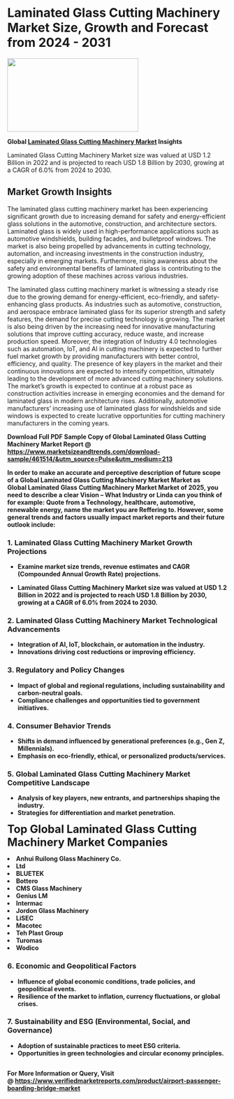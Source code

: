 <H1>Laminated Glass Cutting Machinery Market Size, Growth and Forecast from 2024 - 2031</H1><img class="aligncenter size-medium wp-image-584254" src="https://thirdeyenews.in/wp-content/uploads/2024/09/Global-Market-Research-300x168.jpeg" alt="" width="300" height="168" /><p><strong>Global&nbsp;<a href="https://www.marketsizeandtrends.com/download-sample/461514/&amp;utm_source=Pulse&amp;utm_medium=213">Laminated Glass Cutting Machinery Market</a> Insights</strong></p><p>Laminated Glass Cutting Machinery Market size was valued at USD 1.2 Billion in 2022 and is projected to reach USD 1.8 Billion by 2030, growing at a CAGR of 6.0% from 2024 to 2030.</p><p><h2>Market Growth Insights</h2> <p>The laminated glass cutting machinery market has been experiencing significant growth due to increasing demand for safety and energy-efficient glass solutions in the automotive, construction, and architecture sectors. Laminated glass is widely used in high-performance applications such as automotive windshields, building facades, and bulletproof windows. The market is also being propelled by advancements in cutting technology, automation, and increasing investments in the construction industry, especially in emerging markets. Furthermore, rising awareness about the safety and environmental benefits of laminated glass is contributing to the growing adoption of these machines across various industries.</p> <p><strong></strong></p> <p>The laminated glass cutting machinery market is witnessing a steady rise due to the growing demand for energy-efficient, eco-friendly, and safety-enhancing glass products. As industries such as automotive, construction, and aerospace embrace laminated glass for its superior strength and safety features, the demand for precise cutting technology is growing. The market is also being driven by the increasing need for innovative manufacturing solutions that improve cutting accuracy, reduce waste, and increase production speed. Moreover, the integration of Industry 4.0 technologies such as automation, IoT, and AI in cutting machinery is expected to further fuel market growth by providing manufacturers with better control, efficiency, and quality. The presence of key players in the market and their continuous innovations are expected to intensify competition, ultimately leading to the development of more advanced cutting machinery solutions. The market’s growth is expected to continue at a robust pace as construction activities increase in emerging economies and the demand for laminated glass in modern architecture rises. Additionally, automotive manufacturers’ increasing use of laminated glass for windshields and side windows is expected to create lucrative opportunities for cutting machinery manufacturers in the coming years. <p><strong></p><p><span class=""><strong>Download Full PDF Sample Copy of Global Laminated Glass Cutting Machinery Market Report</strong> @ <a href="https://www.marketsizeandtrends.com/download-sample/461514/&amp;utm_source=Pulse&amp;utm_medium=213" target="_blank">https://www.marketsizeandtrends.com/download-sample/461514/&amp;utm_source=Pulse&amp;utm_medium=213</a></span></p><p>In order to make an accurate and perceptive description of future scope of a Global&nbsp;Laminated Glass Cutting Machinery Market Market as Global&nbsp;Laminated Glass Cutting Machinery Market Market of 2025, you need to describe a clear Vision &ndash; What Industry or Linda can you think of for example: Quote from a Technology, healthcare, automotive, renewable energy, name the market you are Reffering to. However, some general trends and factors usually impact market reports and their future outlook include:</p><h3>1.&nbsp;<strong>Laminated Glass Cutting Machinery Market Growth Projections</strong></h3><ul><li>Examine market size trends, revenue estimates and CAGR (Compounded Annual Growth Rate) projections.</li><li><p>Laminated Glass Cutting Machinery Market size was valued at USD 1.2 Billion in 2022 and is projected to reach USD 1.8 Billion by 2030, growing at a CAGR of 6.0% from 2024 to 2030.</p></li></ul><h3>2.&nbsp;<strong>Laminated Glass Cutting Machinery Market Technological Advancements</strong></h3><ul><li>Integration of AI, IoT, blockchain, or automation in the industry.</li><li>Innovations driving cost reductions or improving efficiency.</li></ul><h3>3.&nbsp;<strong>Regulatory and Policy Changes</strong></h3><ul><li>Impact of global and regional regulations, including sustainability and carbon-neutral goals.</li><li>Compliance challenges and opportunities tied to government initiatives.</li></ul><h3>4.&nbsp;<strong>Consumer Behavior Trends</strong></h3><ul><li>Shifts in demand influenced by generational preferences (e.g., Gen Z, Millennials).</li><li>Emphasis on eco-friendly, ethical, or personalized products/services.</li></ul><h3>5.&nbsp;<strong>Global Laminated Glass Cutting Machinery Market Competitive Landscape</strong></h3><ul><li>Analysis of key players, new entrants, and partnerships shaping the industry.</li><li>Strategies for differentiation and market penetration.</li></ul><p data-pm-slice="1 1 []"><span style="color: inherit; font-family: inherit; font-size: 25px;">Top Global Laminated Glass Cutting Machinery Market Companies</span></p><div class="" data-test-id=""><p><li>Anhui Ruilong Glass Machinery Co.</li><li> Ltd</li><li> BLUETEK</li><li> Bottero</li><li> CMS Glass Machinery</li><li> Genius LM</li><li> Intermac</li><li> Jordon Glass Machinery</li><li> LiSEC</li><li> Macotec</li><li> Teh Plast Group</li><li> Turomas</li><li> Wodico</li></p></div><h3>6.&nbsp;<strong>Economic and Geopolitical Factors</strong></h3><ul><li>Influence of global economic conditions, trade policies, and geopolitical events.</li><li>Resilience of the market to inflation, currency fluctuations, or global crises.</li></ul><h3>7.&nbsp;<strong>Sustainability and ESG (Environmental, Social, and Governance)</strong></h3><ul><li>Adoption of sustainable practices to meet ESG criteria.</li><li>Opportunities in green technologies and circular economy principles.</li></ul><h2><strong style="font-size: 14px;">For More Information or Query, Visit @&nbsp;</strong><a style="background-color: #ffffff; font-size: 14px;" href="https://www.marketsizeandtrends.com/report/laminated-glass-cutting-machinery-market/" target="_blank">https://www.verifiedmarketreports.com/product/airport-passenger-boarding-bridge-market</a></h2>
